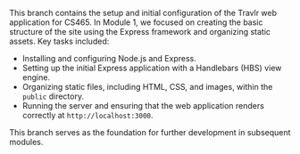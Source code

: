 This branch contains the setup and initial configuration of the Travlr web application for CS465. In Module 1, we focused on creating the basic structure of the site using the Express framework and organizing static assets. Key tasks included:

- Installing and configuring Node.js and Express.
- Setting up the initial Express application with a Handlebars (HBS) view engine.
- Organizing static files, including HTML, CSS, and images, within the `public` directory.
- Running the server and ensuring that the web application renders correctly at `http://localhost:3000`.

This branch serves as the foundation for further development in subsequent modules.
